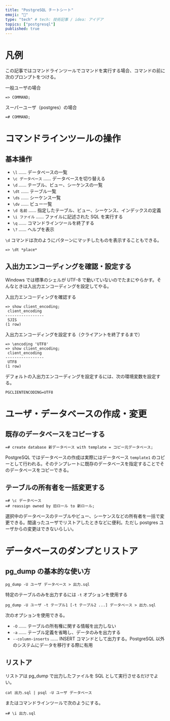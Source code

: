 ```yaml
---
title: "PostgreSQL チートシート"
emoji: "🐘"
type: "tech" # tech: 技術記事 / idea: アイデア
topics: ["postgresql"]
published: true
---
```


# 凡例

この記事ではコマンドラインツールでコマンドを実行する場合、コマンドの前に次のプロンプトをつける。

一般ユーザの場合

```
=> COMMAND;
```

スーパーユーザ（postgres）の場合

```
=# COMMAND;
```

# コマンドラインツールの操作

## 基本操作

- `\l` …… データベースの一覧
- `\c データベース` …… データベースを切り替える
- `\d` …… テーブル、ビュー、シーケンスの一覧
- `\dt` …… テーブル一覧
- `\ds` …… シーケンス一覧
- `\dv` …… ビュー一覧
- `\d 名前` …… 指定したテーブル、ビュー、シーケンス、インデックスの定義
- `\i ファイル` …… ファイルに記述された SQL を実行する
- `\q` …… コマンドラインツールを終了する
- `\?` …… ヘルプを表示

`\d` コマンドは次のようにパターンにマッチしたものを表示することもできる。

```
=> \dt *place*
```

## 入出力エンコーディングを確認・設定する

Windows では標準のシェルが UTF-8 で動いていないのでたまにやらかす。そんなときは入出力エンコーディングを設定してやる。

入出力エンコーディングを確認する

```
=> show client_encoding;
 client_encoding
-----------------
 SJIS
(1 row)
```

入出力エンコーディングを設定する（クライアントを終了するまで）

```
=> \encoding 'UTF8'
=> show client_encoding;
 client_encoding
-----------------
 UTF8
(1 row)
```

デフォルトの入出力エンコーディングを設定するには、次の環境変数を設定する。

```
PGCLIENTENCODING=UTF8
```

# ユーザ・データベースの作成・変更

## 既存のデータベースをコピーする

```
=# create database 新データベース with template = コピー元データベース;
```

PostgreSQL ではデータベースの作成は実際にはデータベース `template1` のコピーとして行われる。そのテンプレートに既存のデータベースを指定することでそのデータベースをコピーできる。

## テーブルの所有者を一括変更する

```
=# \c データベース
=# reassign owned by 旧ロール to 新ロール;
```

選択中のデータベースのテーブルやビュー、シーケンスなどの所有者を一括で変更できる。間違ったユーザでリストアしたときなどに便利。ただし postgres ユーザからの変更はできないらしい。

# データベースのダンプとリストア

## pg_dump の基本的な使い方

```
pg_dump -U ユーザ データベース > 出力.sql
```

特定のテーブルのみを出力するには `-t` オプションを使用する

```
pg_dump -U ユーザ -t テーブル1 [-t テーブル2 ...] データベース > 出力.sql
```

次のオプションを使用できる。

- `-O` …… テーブルの所有権に関する情報を出力しない
- `-a` …… テーブル定義を省略し、データのみを出力する
- `--column-inserts` …… INSERT コマンドとして出力する。PostgreSQL 以外のシステムにデータを移行する際に有用

## リストア

リストアは pg_dump で出力したファイルを SQL として実行させるだけでよい。

```
cat 出力.sql | psql -U ユーザ データベース
```

またはコマンドラインツールで次のようにする。

```
=# \i 出力.sql
```
